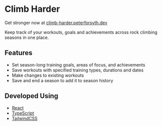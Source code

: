 # Climb Harder

Get stronger now at [climb-harder.peterforsyth.dev](https://climb-harder.peterforsyth.dev/)

Keep track of your workouts, goals and achievements across rock climbing seasons in one place.

## Features
- Set season-long training goals, areas of focus, and achievements
- Save workouts with specified training types, durations and dates
- Make changes to existing workouts
- Save and end a season to add it to season history

## Developed Using
- [React](https://react.dev/)
- [TypeScript](https://www.typescriptlang.org/)
- [TailwindCSS](https://tailwindcss.com/)

